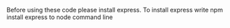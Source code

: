 Before using these code please install express.
To install express
write npm install express to node command line
